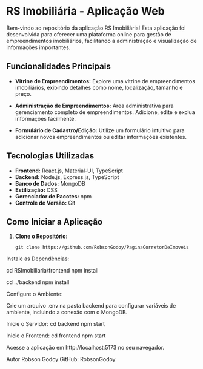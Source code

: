 # RS Imobiliária - Aplicação Web

Bem-vindo ao repositório da aplicação RS Imobiliária! Esta aplicação foi desenvolvida para oferecer uma plataforma online para gestão de empreendimentos imobiliários, facilitando a administração e visualização de informações importantes.

## Funcionalidades Principais

- **Vitrine de Empreendimentos:** Explore uma vitrine de empreendimentos imobiliários, exibindo detalhes como nome, localização, tamanho e preço.

- **Administração de Empreendimentos:** Área administrativa para gerenciamento completo de empreendimentos. Adicione, edite e exclua informações facilmente.

- **Formulário de Cadastro/Edição:** Utilize um formulário intuitivo para adicionar novos empreendimentos ou editar informações existentes.

## Tecnologias Utilizadas

- **Frontend:** React.js, Material-UI, TypeScript
- **Backend:** Node.js, Express.js, TypeScript
- **Banco de Dados:** MongoDB
- **Estilização:** CSS
- **Gerenciador de Pacotes:** npm
- **Controle de Versão:** Git

## Como Iniciar a Aplicação

1. **Clone o Repositório:**
   ```
   git clone https://github.com/RobsonGodoy/PaginaCorretorDeImoveis
Instale as Dependências:

cd RSImobiliaria/frontend
npm install

cd ../backend
npm install

Configure o Ambiente:

Crie um arquivo .env na pasta backend para configurar variáveis de ambiente, incluindo a conexão com o MongoDB.

Inicie o Servidor:
cd backend
npm start

Inicie o Frontend:
cd frontend
npm start

Acesse a aplicação em http://localhost:5173 no seu navegador.


Autor
Robson Godoy
GitHub: RobsonGodoy
